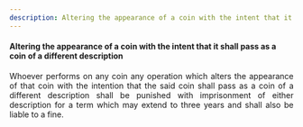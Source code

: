 ```yaml
---
description: Altering the appearance of a coin with the intent that it shall pass as a coin of a different description
---
```


#### Altering the appearance of a coin with the intent that it shall pass as a coin of a different description
<div style="text-align: justify">

Whoever performs on any coin any operation which alters the appearance of that coin with the intention that the said coin shall pass as a coin of a different description shall be punished with imprisonment of either description for a term which may extend to three years and shall also be liable to a fine.

</div>
